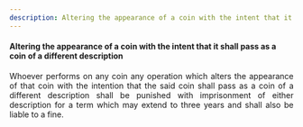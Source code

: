 ```yaml
---
description: Altering the appearance of a coin with the intent that it shall pass as a coin of a different description
---
```


#### Altering the appearance of a coin with the intent that it shall pass as a coin of a different description
<div style="text-align: justify">

Whoever performs on any coin any operation which alters the appearance of that coin with the intention that the said coin shall pass as a coin of a different description shall be punished with imprisonment of either description for a term which may extend to three years and shall also be liable to a fine.

</div>
